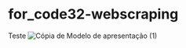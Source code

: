 # for_code32-webscraping
Teste
![Cópia de Modelo de apresentação (1)](https://github.com/SousaLJ/for_code32-webscraping/assets/145719118/4718fc5b-efdc-4571-b962-019de181f4a7)
